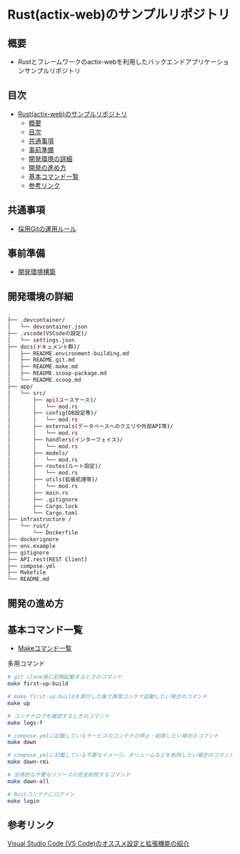 # Rust(actix-web)のサンプルリポジトリ

## 概要

- Rustとフレームワークのactix-webを利用したバックエンドアプリケーションサンプルリポジトリ

## 目次

- [Rust(actix-web)のサンプルリポジトリ](#rustactix-webのサンプルリポジトリ)
  - [概要](#概要)
  - [目次](#目次)
  - [共通事項](#共通事項)
  - [事前準備](#事前準備)
  - [開発環境の詳細](#開発環境の詳細)
  - [開発の進め方](#開発の進め方)
  - [基本コマンド一覧](#基本コマンド一覧)
  - [参考リンク](#参考リンク)

## 共通事項

- [採用Gitの運用ルール](/docs/README.git.md)

## 事前準備

- [開発環境構築](/docs/README.environment-building.md)

## 開発環境の詳細

~~~sh
.
├── .devcontainer/
│   └── devcontainer.json
├── .vscode(VSCodeの設定)/
│   └── settings.json
├── docs(ドキュメント群)/
│   ├── README.environment-building.md
│   ├── README.git.md
│   ├── README.make.md
│   ├── README.scoop-package.md
│   └── README.scoop.md
├── app/
│   └── src/
│       ├── api(ユースケース)/
│       │   └── mod.rs
│       ├── config(DB設定等)/
│       │   └── mod.rs
│       ├── externals(データベースへのクエリや外部API等)/
│       │   └── mod.rs
│       ├── handlers(インターフェイス)/
│       │   └── mod.rs
│       ├── models/
│       │   └── mod.rs
│       ├── routes(ルート設定)/
│       │   └── mod.rs
│       ├── utils(拡張処理等)/
│       │   └── mod.rs
│       ├── main.rs
│       ├── .gitignore
│       ├── Cargo.lock
│       └── Cargo.toml
├── infrastructure /
│   └── rust/
│       └── Dockerfile
├── dockerignore
├── env.example
├── gitignore
├── API.rest(REST Client)
├── compose.yml
├── Makefile
└── README.md
~~~

## 開発の進め方

## 基本コマンド一覧

- [Makeコマンド一覧](/docs/README.make.md)

多用コマンド

~~~sh
# git clone後に初期起動するときのコマンド
make first-up-build

# make first-up-buildを実行した後で再度コンテナ起動したい場合のコマンド
make up

# コンテナログを確認するときのコマンド
make logs-f

# compose.ymlに記載しているサービスのコンテナの停止・削除したい場合のコマンド
make down

# compose.ymlに記載している不要なイメージ、ボリュームなどを削除したい場合のコマンド
make down-rmi

# 全体的な不要なリソースの完全削除するコマンド
make down-all
~~~

~~~sh
# Rustコンテナにログイン
make login
~~~

## 参考リンク

[Visual Studio Code (VS Code)のオススメ設定と拡張機能の紹介](https://zenn.dev/yutotnh/articles/1577b6dc5ab7d9)
